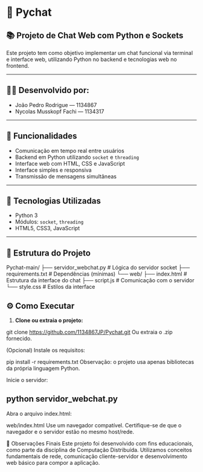 # 💬 Pychat

## 📚 Projeto de Chat Web com Python e Sockets

Este projeto tem como objetivo implementar um chat funcional via terminal e interface web, utilizando Python no backend e tecnologias web no frontend.

---

## 👨‍💻 Desenvolvido por:

- João Pedro Rodrigue — 1134867  
- Nycolas Musskopf Fachi — 1134317

---

## 🚀 Funcionalidades

- Comunicação em tempo real entre usuários  
- Backend em Python utilizando `socket` e `threading`  
- Interface web com HTML, CSS e JavaScript  
- Interface simples e responsiva  
- Transmissão de mensagens simultâneas

---

## 🧰 Tecnologias Utilizadas

- Python 3  
- Módulos: `socket`, `threading`  
- HTML5, CSS3, JavaScript 

---

## 📂 Estrutura do Projeto

Pychat-main/
├── servidor_webchat.py # Lógica do servidor socket
├── requirements.txt # Dependências (mínimas)
└── web/
├── index.html # Estrutura da interface do chat
├── script.js # Comunicação com o servidor
└── style.css # Estilos da interface


## ⚙️ Como Executar

1. **Clone ou extraia o projeto:**

git clone https://github.com/1134867JP/Pychat.git
Ou extraia o .zip fornecido.

(Opcional) Instale os requisitos:

pip install -r requirements.txt
Observação: o projeto usa apenas bibliotecas da própria linguagem Python.

Inicie o servidor:

python servidor_webchat.py
---

Abra o arquivo index.html:

web/index.html
Use um navegador compatível. Certifique-se de que o navegador e o servidor estão no mesmo host/rede.

📝 Observações Finais
Este projeto foi desenvolvido com fins educacionais, como parte da disciplina de Computação Distribuída. Utilizamos conceitos fundamentais de rede, comunicação cliente-servidor e desenvolvimento web básico para compor a aplicação.